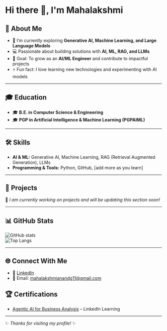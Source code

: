 # Hi there 👋, I'm Mahalakshmi

## 🚀 About Me
- 🌱 I’m currently exploring **Generative AI, Machine Learning, and Large Language Models**
- 💻 Passionate about building solutions with **AI, ML, RAG, and LLMs**
- 🎯 Goal: To grow as an **AI/ML Engineer** and contribute to impactful projects
- ⚡ Fun fact: I love learning new technologies and experimenting with AI models

---

## 🎓 Education
- 🎓 **B.E. in Computer Science & Engineering**
- 🎓 **PGP in Artificial Intelligence & Machine Learning (PGPAIML)**

---

## 🛠️ Skills
- **AI & ML:** Generative AI, Machine Learning, RAG (Retrieval Augmented Generation), LLMs  
- **Programming & Tools:** Python, GitHub, [add more as you learn]  

---

## 📂 Projects
🚧 *I am currently working on projects and will be updating this section soon!*  

---

## 📊 GitHub Stats
![GitHub stats](https://github-readme-stats.vercel.app/api?username=YourUserName&show_icons=true&theme=radical)  
![Top Langs](https://github-readme-stats.vercel.app/api/top-langs/?username=YourUserName&layout=compact&theme=radical)

---

## 🌐 Connect With Me
- 💼 [LinkedIn](https://www.linkedin.com/in/mahalakshmiganand)  
- 📧 Email: mahalakshmianandg11@gmail.com
## 🏆 Certifications

- [Agentic AI for Business Analysis]((https://www.linkedin.com/learning/certificates/838df5b15941f0a66e797d01db40f86e04d697bab5380dba930ae1470a860ac4)) – LinkedIn Learning  



---
✨ *Thanks for visiting my profile!* ✨

